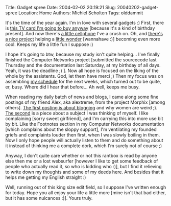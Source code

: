 Title: Gadget spree
Date: 2004-02-02 20:19:21
Slug: 20040202-gadget-spree
Location: Home
Authors: Michiel Scholten
Tags: olddammit

<p>It's the time of the year again. I'm in love with several gadgets :) First, there is <a href="http://www.hauppauge.com/html/wintvpvr350_datasheet.htm">this TV card I'm going to buy anyway</a> [because it's a kind of birthday present]. And now there's <a href="http://reviews.designtechnica.com/firstlook26.html">a little cellphone</a> I've a crush on. Oh, and <a href="http://cacko.zaurususergroup.com/screenshots.php?menuid=2">there's a nice project</a> helping a <a href="http://www.bargainpda.com/default.asp?newsID=1592">little wonder</a> [wannahave :)] becoming even more cool. Keeps my life a little fun I suppose :)</p>
<p>I hope it's going to btw, because my study isn't quite helping... I've finally finished the Computer Networks project [submitted the sourcecode last Thursday and the documentation last Saturday, at my birthday of all days. Yeah, it was the deadline ;) ]. Now all hope is focused on the liking of the whole by the assistents. God, let them have merci ;) Then my focus was on assembling <a href="http://www.cs.vu.nl/~mbscholt/schedule.php">my schedule</a> for the next weeks, which turned out to be quite, er, busy. Where did I hear that before... Ah well, keeps me busy.</p>
<p>When reading my daily batch of news and blogs, I came along some fine postings of my friend Alex, aka alextreme, from the project Morphix [among others]. <a href="http://am.xs4all.nl/drupal/?q=node/view/72">The first posting is about blogging</a> and why women are weird ;). <a href="http://am.xs4all.nl/drupal/?q=node/view/73">The second</a> is a piece about a subject I was thinking of myself. I like complaining [sorry sweet girlfriend], and I'm carrying this into more use bit by bit. Like the Footnotes section in my Computer Networks documentation [which complains about the sloppy support], I'm ventilating my founded griefs and complaints louder then first, when I was slowly boiling in them. Now I only hope people will actually listen to them and do something about it instead of thinking me a complete dork, which I'm surely not of course ;)</p>
<p>Anyway, I don't quite care whether or not this rantbox is read by anyone else then me or a lost websurfer [however I like to get some feedback of people who actually read it, so who is kidding who :)], but I find it relieving to write down my thoughts and some of my deeds here. And besides that it helps me getting my English straight :)</p>
<p>Well, running out of this king size edit field, so I suppose I've written enough for today. Hope you all enjoy your life a little more [mine isn't that bad either, but it has some nuicances :)]. Yours truly.</p>